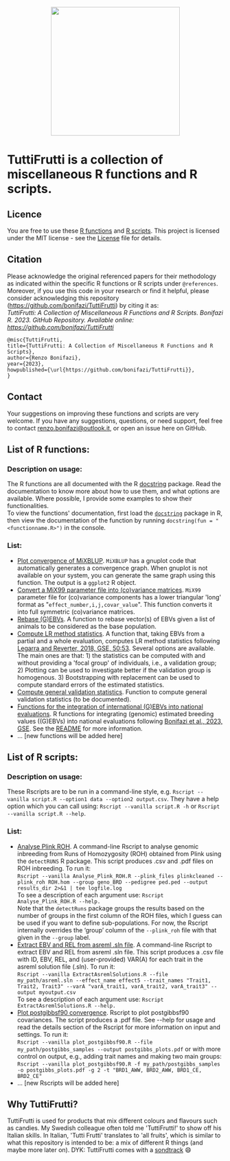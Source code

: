 <p align="center">
<img src="https://github.com/bonifazi/TuttiFrutti/assets/74569672/448b4952-b723-4f35-9ac0-fafb162cbade" width="300" height="300">
</p>

# TuttiFrutti is a collection of miscellaneous R functions and R scripts.  

## Licence
You are free to use these [R functions](https://github.com/bonifazi/R_utils/edit/main/README.md#list-of-r-functions) and [R scripts](https://github.com/bonifazi/R_utils/edit/main/README.md#list-of-r-functions).
This project is licensed under the MIT license - see the [License](https://github.com/bonifazi/R_utils/blob/main/LICENSE) file for details.

## Citation
Please acknowledge the original referenced papers for their methodology as indicated within the specific R functions or R scripts under `@references`. Moreover, if you use this code in your research or find it helpful, please consider acknowledging this repository (https://github.com/bonifazi/TuttiFrutti) by citing it as:  
_TuttiFrutti: A Collection of Miscellaneous R Functions and R Scripts. Bonifazi R. 2023. GitHub Repository. Available online: https://github.com/bonifazi/TuttiFrutti_

```bibtext
@misc{TuttiFrutti,
title={TuttiFrutti: A Collection of Miscellaneous R Functions and R Scripts},
author={Renzo Bonifazi},
year={2023},
howpublished={\url{https://github.com/bonifazi/TuttiFrutti}},
}
```

## Contact
Your suggestions on improving these functions and scripts are very welcome. If you have any suggestions, questions, or need support, feel free to contact renzo.bonifazi@outlook.it, or open an issue here on GitHub.

## List of R functions:
### Description on usage:
The R functions are all documented with the R [docstring](https://cran.r-project.org/web/packages/docstring/vignettes/docstring_intro.html) package. Read the documentation to know more about how to use them, and what options are available. Where possible, I provide some examples to show their functionalities.  
To view the functions' documentation, first load the [`docstring`](https://github.com/Dasonk/docstring) package in R, then view the documentation of the function by running `docstring(fun = "<functionname.R>")` in the console.
### List:
* [Plot convergence of MiXBLUP](https://github.com/bonifazi/R_utils/blob/main/PlotConvergeneMiXBLUP.R). `MiXBLUP` has a gnuplot code that automatically generates a convergence graph. When gnuplot is not available on your system, you can generate the same graph using this function. The output is a `ggplot2` R object.
* [Convert a MiX99 parameter file into (co)variance matrices](https://github.com/bonifazi/R_utils/blob/main/meltParfile.R). `MiX99` parameter file for (co)variance components has a lower triangular 'long' format as "`effect_number,i,j,covar_value`". This function converts it into full symmetric (co)variance matrices.
* [Rebase (G)EBVs](https://github.com/bonifazi/R_utils/blob/main/rebase_ebv.R). A function to rebase vector(s) of EBVs given a list of animals to be considered as the base population.
* [Compute LR method statistics](https://github.com/bonifazi/R_utils/blob/main/compute_LR_stats.R). A function that, taking EBVs from a partial and a whole evaluation, computes LR method statistics following [Legarra and Reverter, 2018, GSE, 50:53](https://gsejournal.biomedcentral.com/articles/10.1186/s12711-018-0426-6). Several options are available. The main ones are that: 1) the statistics can be computed with and without providing a 'focal group' of individuals, i.e., a validation group; 2) Plotting can be used to investigate better if the validation group is homogenous. 3) Bootstrapping with replacement can be used to compute standard errors of the estimated statistics.  
* [Compute general validation statistics](https://github.com/bonifazi/TuttiFrutti/blob/main/Validation_stats.R). Function to compute general validation statistics (to be documented).
* [Functions for the integration of international (G)EBVs into national evaluations](https://github.com/bonifazi/Integration_EBV_and_GEBV). R functions for integrating (genomic) estimated breeding values ((G)EBVs) into national evaluations following [Bonifazi et al., 2023, GSE](https://doi.org/10.1186/s12711-023-00813-2). See the [README](https://github.com/bonifazi/Integration_EBV_and_GEBV/blob/main/README.md) for more information.
* ... [new functions will be added here]

## List of R scripts:
### Description on usage:
These Rscripts are to be run in a command-line style, e.g. `Rscript --vanilla script.R --option1 data --option2 output.csv`. They have a help option which you can call using: `Rscript --vanilla script.R -h` or `Rscript --vanilla script.R --help`. 
### List:
* [Analyse Plink ROH](https://github.com/bonifazi/R_utils/blob/main/Analyse_Plink_ROH.R). A command-line Rscript to analyse genomic inbreeding from Runs of Homozygosity (ROH) obtained from Plink using the `detectRUNS` R package. This script produces .csv and .pdf files on ROH inbreeding. To run it:  
`Rscript --vanilla Analyse_Plink_ROH.R --plink_files plinkcleaned --plink_roh ROH.hom --group geno_BRD --pedigree ped.ped --output results_dir 2>&1 | tee logfile.log`  
To see a description of each argument use: `Rscript Analyse_Plink_ROH.R --help.`  
Note that the `detectRuns` package groups the results based on the number of groups in the first column of the ROH files, which I guess can be used if you want to define sub-populations. For now, the Rscript internally overrides the ‘group’ column of the `--plink_roh` file with that given in the `--group` label.  
* [Extract EBV and REL from asreml .sln file](https://github.com/bonifazi/TuttiFrutti/blob/main/ExtractAsremlSolutions.R). A command-line Rscript to extract EBV and REL from asreml .sln file. This script produces a .csv file with ID, EBV, REL, and (user-provided) VAR(A) for each trait in the asreml solution file (.sln). To run it:  
`Rscript --vanilla ExtractAsremlSolutions.R --file my_path/asreml.sln --effect_name effect5 --trait_names "Trait1, Trait2, Trait3" --varA "varA_trait1, varA_trait2, varA_trait3" --output myoutput.csv`  
To see a description of each argument use: `Rscript ExtractAsremlSolutions.R --help.`  
* [Plot postgibbsf90 convergence](https://github.com/bonifazi/TuttiFrutti/blob/main/plot_postgibbsf90.R). Rscript to plot postgibbsf90 covariances. The script produces a .pdf file. See --help for usage and read the details section of the Rscript for more information on input and settings. To run it:  
`Rscript --vanilla plot_postgibbsf90.R --file my_path/postgibbs_samples --output postgibbs_plots.pdf`
or with more control on output, e.g., adding trait names and making two main groups:  
`Rscript --vanilla plot_postgibbsf90.R -f my_path/postgibbs_samples -o postgibbs_plots.pdf -g 2 -t "BRD1_AWW, BRD2_AWW, BRD1_CE, BRD2_CE" `
* ... [new Rscripts will be added here]

## Why TuttiFrutti? 
TuttiFrutti is used for products that mix different colours and flavours such as candies. My Swedish colleague often told me 'TuttiFrutti!' to show off his Italian skills. In Italian, 'Tutti Frutti' translates to 'all fruits', which is similar to what this repository is intended to be: a mix of different R things (and maybe more later on). DYK: TuttiFrutti comes with a [sondtrack](https://www.youtube.com/watch?v=F13JNjpNW6c) :smile:
